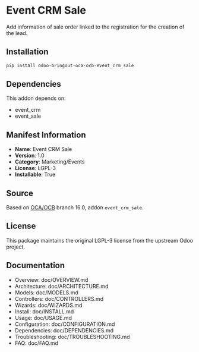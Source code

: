 # Event CRM Sale

Add information of sale order linked to the registration for the creation of the lead.

## Installation

```bash
pip install odoo-bringout-oca-ocb-event_crm_sale
```

## Dependencies

This addon depends on:
- event_crm
- event_sale

## Manifest Information

- **Name**: Event CRM Sale
- **Version**: 1.0
- **Category**: Marketing/Events
- **License**: LGPL-3
- **Installable**: True

## Source

Based on [OCA/OCB](https://github.com/OCA/OCB) branch 16.0, addon `event_crm_sale`.

## License

This package maintains the original LGPL-3 license from the upstream Odoo project.

## Documentation

- Overview: doc/OVERVIEW.md
- Architecture: doc/ARCHITECTURE.md
- Models: doc/MODELS.md
- Controllers: doc/CONTROLLERS.md
- Wizards: doc/WIZARDS.md
- Install: doc/INSTALL.md
- Usage: doc/USAGE.md
- Configuration: doc/CONFIGURATION.md
- Dependencies: doc/DEPENDENCIES.md
- Troubleshooting: doc/TROUBLESHOOTING.md
- FAQ: doc/FAQ.md
